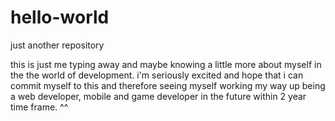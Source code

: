 # hello-world
just another repository

this is just me typing away and maybe knowing a little more about myself in the the world of development. i'm seriously excited and hope that i can commit myself to this and therefore seeing myself working my way up being a web developer, mobile and game developer in the future within 2 year time frame. ^^

